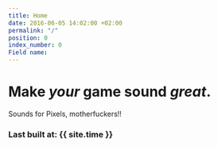 ```yaml
---
title: Home
date: 2016-06-05 14:02:00 +02:00
permalink: "/"
position: 0
index_number: 0
Field name: 
---
```


# **Make *your* game sound *great*.**

Sounds for Pixels, motherfuckers!!

### Last built at: {{ site.time }}

